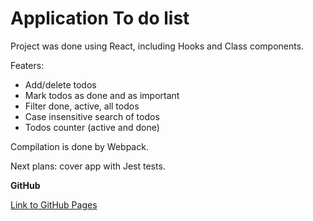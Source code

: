 # Application To do list

Project was done using React, including Hooks and Class components.

Featers:

- Add/delete todos
- Mark todos as done and as important
- Filter done, active, all todos
- Case insensitive search of todos
- Todos counter (active and done)

Compilation is done by Webpack.

Next plans: cover app with Jest tests.

**GitHub**

[Link to GitHub Pages](https://iluxmas.github.io/To-do-app/)
